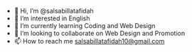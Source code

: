 - 👋 Hi, I’m @salsabillatafidah
- 👀 I’m interested in English
- 🌱 I’m currently learning Coding and Web Design
- 💞️ I’m looking to collaborate on Web Design and Promotion
- 📫 How to reach me salsabillatafidah10@gmail.com

<!---
salsabillatafidah/salsabillatafidah is a ✨ special ✨ repository because its `README.md` (this file) appears on your GitHub profile.
You can click the Preview link to take a look at your changes.
--->
